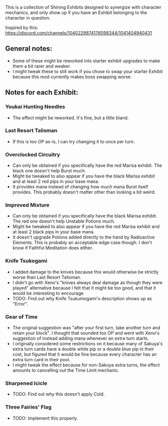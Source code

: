 This is a collection of Shining Exhibits designed to synergize with character mechanics, and only show up if you have an Exhibit belonging to the character in question.

Inspired by this: https://discord.com/channels/1040229874176098344/1041404940431

## General notes:

* Some of these might be reworked into starter exhibit upgrades to make them a bit rarer and weaker.
* I might tweak these to still work if you chose to swap your starter Exhibit because this mod currently makes boss swapping worse. 

## Notes for each Exhibit:

### Youkai Hunting Needles

* The effect might be reworked. It's fine, but a little bland.

### Last Resort Talisman

* If this is too OP as-is, I can try changing it to once per turn.

### Overclocked Circuitry

* Can only be obtained if you specifically have the red Marisa exhibit. The black one doesn't help Burst much.
* Might be tweaked to also appear if you have the black Marisa exhibit and at least 2 red pips in your base mana.
* It provides mana instead of changing how much mana Burst itself provides. This probably doesn't matter other than looking a bit weird.

### Improved Mixture

* Can only be obtained if you specifically have the black Marisa exhibit. The red one doesn't help Unstable Potions much.
* Might be tweaked to also appear if you have the red Marisa exhibit and at least 2 black pips in your base mana.
* It doesn't upgrade Potions added directly to the hand by Radioactive Elements. This is probably an acceptable edge case though. I don't know if Faithful Meditation does either.

### Knife Tsukogami
* I added damage to the knives because this would otherwise be strictly worse than Last Resort Talisman.
* I didn't go with Xeno's "knives always deal damage as though they were played" alternative because I felt that it might be too good, and that it would be interesting to encourage
* TODO: Find out why Knife Tsukumogami's description shows up as "Error".

### Gear of Time
* The original suggestion was "after your first turn, take another turn and retain your block". I thought that sounded too OP and went with Xeno's suggestion of instead adding mana whenever an extra turn starts.
* I originally considered some restrictions on it because many of Sakuya's extra turn cards have a double white pip or a double blue pip in their cost, but figured that it would be fine because every character has an extra turn card in their pool.
* I might tweak the effect because for non-Sakuya extra turns, the effect amounts to cancelling out the Time Limit mechanic.


### Sharpened Icicle
* TODO: Find out why this doesn't apply Cold.


### Three Fairies' Flag
* TODO: Implement this properly.

